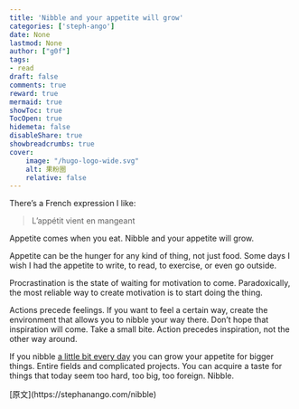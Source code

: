 ```yaml
---
title: 'Nibble and your appetite will grow'
categories: ['steph-ango']
date: None
lastmod: None
author: ["g0f"]
tags:
- read
draft: false 
comments: true
reward: true 
mermaid: true 
showToc: true 
TocOpen: true 
hidemeta: false 
disableShare: true 
showbreadcrumbs: true 
cover:
    image: "/hugo-logo-wide.svg"
    alt: 果粉圈
    relative: false
---
```


<div>

<p>There’s a French expression I like:</p>
<blockquote>
<p>L’appétit vient en mangeant</p>
</blockquote>
<p>Appetite comes when you eat. Nibble and your appetite will grow.</p>
<p>Appetite can be the hunger for any kind of thing, not just food. Some days I wish I had the appetite to write, to read, to exercise, or even go outside.</p>
<p>Procrastination is the state of waiting for motivation to come. Paradoxically, the most reliable way to create motivation is to start doing the thing.</p>
<p>Actions precede feelings. If you want to feel a certain way, create the environment that allows you to nibble your way there. Don’t hope that inspiration will come. Take a small bite. Action precedes inspiration, not the other way around.</p>
<p>If you nibble <a class="internal-link" href="https://stephanango.com/a-little-bit-every-day">a little bit every day</a> you can grow your appetite for bigger things. Entire fields and complicated projects. You can acquire a taste for things that today seem too hard, too big, too foreign. Nibble.</p>

</div>

<div>
[原文](https://stephanango.com/nibble)
</div>

